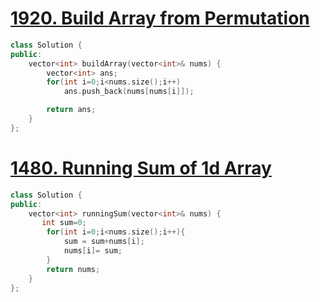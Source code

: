 # [1920. Build Array from Permutation](https://leetcode.com/problems/build-array-from-permutation)
```c++
class Solution {
public:
    vector<int> buildArray(vector<int>& nums) {
        vector<int> ans;
        for(int i=0;i<nums.size();i++)
            ans.push_back(nums[nums[i]]);

        return ans;
    }
};
```

# [1480. Running Sum of 1d Array](https://leetcode.com/problems/running-sum-of-1d-array)

```c++
class Solution {
public:
    vector<int> runningSum(vector<int>& nums) {
       int sum=0;
        for(int i=0;i<nums.size();i++){
            sum = sum+nums[i];
            nums[i]= sum;
        }
        return nums;
    }
};
```